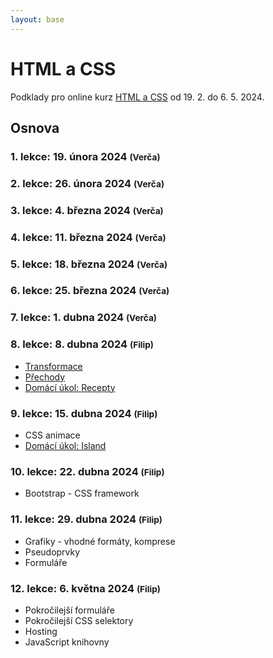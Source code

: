 ```yaml
---
layout: base
---
```


# HTML a CSS

Podklady pro online kurz [HTML a CSS](https://www.czechitas.cz/kurzy/html-a-css) od 19. 2. do 6. 5. 2024.

## Osnova

### 1. lekce: 19. února 2024 <small>(Verča)</small>

### 2. lekce: 26. února 2024 <small>(Verča)</small>

### 3. lekce: 4. března 2024 <small>(Verča)</small>

### 4. lekce: 11. března 2024 <small>(Verča)</small>

### 5. lekce: 18. března 2024 <small>(Verča)</small>

### 6. lekce: 25. března 2024 <small>(Verča)</small>

### 7. lekce: 1. dubna 2024 <small>(Verča)</small>

### 8. lekce: 8. dubna 2024 <small>(Filip)</small>

- [Transformace](transformace)
- [Přechody](prechody)
- [Domácí úkol: Recepty](domaci-ukol-recepty)

### 9. lekce: 15. dubna 2024 <small>(Filip)</small>

- CSS animace
- [Domácí úkol: Island](domaci-ukol-island)

### 10. lekce: 22. dubna 2024 <small>(Filip)</small>

- Bootstrap - CSS framework

### 11. lekce: 29. dubna 2024 <small>(Filip)</small>

- Grafiky - vhodné formáty, komprese
- Pseudoprvky
- Formuláře

### 12. lekce: 6. května 2024 <small>(Filip)</small>

- Pokročilejší formuláře
- Pokročilejší CSS selektory
- Hosting
- JavaScript knihovny
